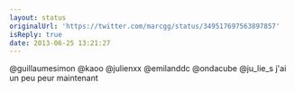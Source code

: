 ```yaml
---
layout: status
originalUrl: 'https://twitter.com/marcgg/status/349517697563897857'
isReply: true
date: 2013-06-25 13:21:27
---
```


@guillaumesimon @kaoo @julienxx @emilanddc @ondacube @ju_lie_s j'ai un peu peur maintenant
